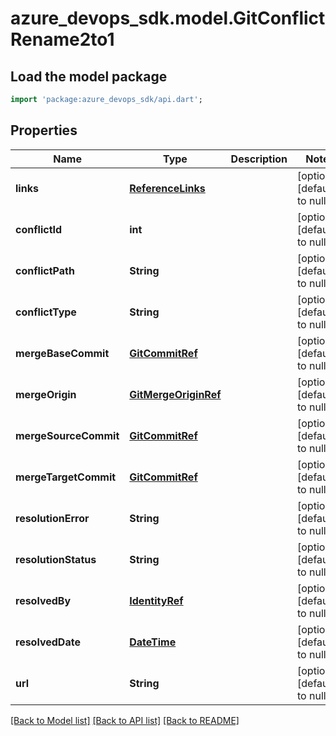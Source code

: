 # azure_devops_sdk.model.GitConflictRename2to1

## Load the model package
```dart
import 'package:azure_devops_sdk/api.dart';
```

## Properties
Name | Type | Description | Notes
------------ | ------------- | ------------- | -------------
**links** | [**ReferenceLinks**](ReferenceLinks.md) |  | [optional] [default to null]
**conflictId** | **int** |  | [optional] [default to null]
**conflictPath** | **String** |  | [optional] [default to null]
**conflictType** | **String** |  | [optional] [default to null]
**mergeBaseCommit** | [**GitCommitRef**](GitCommitRef.md) |  | [optional] [default to null]
**mergeOrigin** | [**GitMergeOriginRef**](GitMergeOriginRef.md) |  | [optional] [default to null]
**mergeSourceCommit** | [**GitCommitRef**](GitCommitRef.md) |  | [optional] [default to null]
**mergeTargetCommit** | [**GitCommitRef**](GitCommitRef.md) |  | [optional] [default to null]
**resolutionError** | **String** |  | [optional] [default to null]
**resolutionStatus** | **String** |  | [optional] [default to null]
**resolvedBy** | [**IdentityRef**](IdentityRef.md) |  | [optional] [default to null]
**resolvedDate** | [**DateTime**](DateTime.md) |  | [optional] [default to null]
**url** | **String** |  | [optional] [default to null]

[[Back to Model list]](../README.md#documentation-for-models) [[Back to API list]](../README.md#documentation-for-api-endpoints) [[Back to README]](../README.md)


